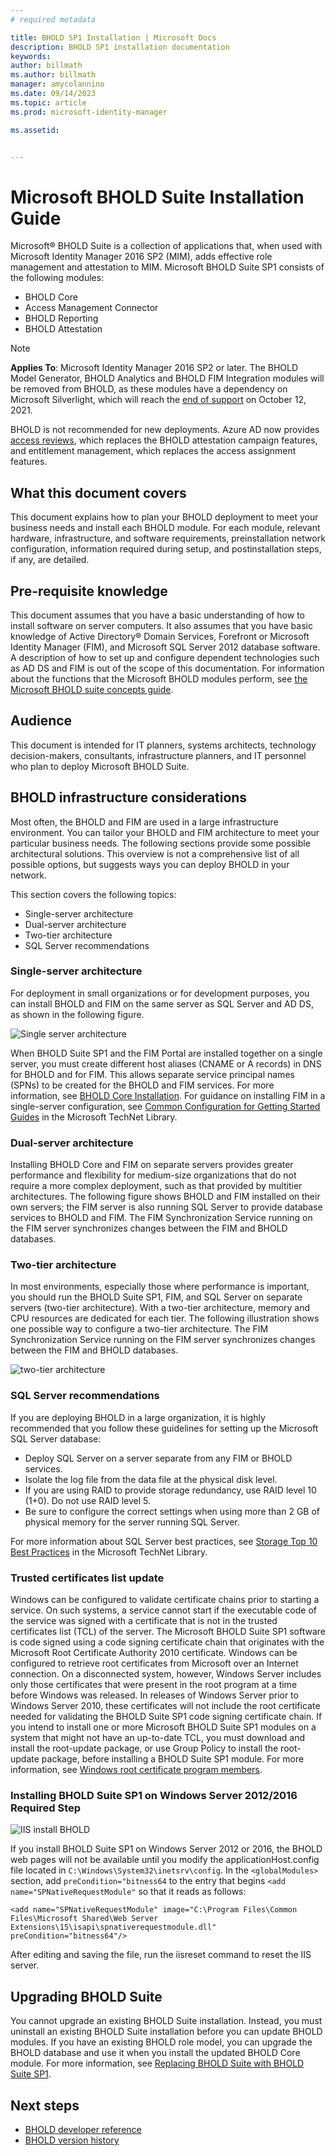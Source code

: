 ```yaml
---
# required metadata

title: BHOLD SP1 Installation | Microsoft Docs
description: BHOLD SP1 installation documentation
keywords:
author: billmath
ms.author: billmath
manager: amycolannino
ms.date: 09/14/2023
ms.topic: article
ms.prod: microsoft-identity-manager

ms.assetid:


---
```

# Microsoft BHOLD Suite Installation Guide

Microsoft® BHOLD Suite  is a collection of applications that, when used with Microsoft Identity Manager 2016 SP2 (MIM), adds effective role management and attestation to MIM. Microsoft BHOLD Suite SP1 consists of the following modules:

- BHOLD Core
- Access Management Connector
- BHOLD Reporting
- BHOLD Attestation


> [!NOTE]
> **Applies To**: Microsoft Identity Manager 2016 SP2 or later.  The BHOLD Model Generator, BHOLD Analytics and BHOLD FIM Integration modules will be removed from BHOLD, as these modules have a dependency on Microsoft Silverlight, which will reach the [end of support](https://support.microsoft.com/windows/silverlight-end-of-support-0a3be3c7-bead-e203-2dfd-74f0a64f1788) on October 12, 2021.

BHOLD is not recommended for new deployments.  Azure AD now provides [access reviews](/azure/active-directory/governance/access-reviews-overview), which replaces the BHOLD attestation campaign features, and entitlement management, which replaces the access assignment features.

## What this document covers

This document explains how to plan your BHOLD deployment to meet your business needs and install each BHOLD module. For each module, relevant hardware, infrastructure, and software requirements, preinstallation network configuration, information required during setup, and postinstallation steps, if any, are detailed.

## Pre-requisite knowledge

This document assumes that you have a basic understanding of how to install software on server computers. It also assumes that you have basic knowledge of Active Directory® Domain Services, Forefront or Microsoft Identity Manager (FIM), and Microsoft SQL Server 2012 database software. A description of how to set up and configure dependent technologies such as AD DS and FIM is out of the scope of this documentation. For information about the functions that the Microsoft BHOLD modules perform, see [the Microsoft BHOLD suite concepts guide](https://technet.microsoft.com/library/jj134102(v=ws.10).aspx).

## Audience

This document is intended for IT planners, systems architects, technology decision-makers, consultants, infrastructure planners, and IT personnel who plan to deploy Microsoft BHOLD Suite.

## BHOLD infrastructure considerations

Most often, the BHOLD and FIM are used in a large infrastructure environment. You can tailor your BHOLD and FIM architecture to meet your particular business needs. The following sections provide some possible architectural solutions. This overview is not a comprehensive list of all possible options, but suggests ways you can deploy BHOLD in your network.
 
This section covers the following topics:

- Single-server architecture
- Dual-server architecture
- Two-tier architecture
- SQL Server recommendations

### Single-server architecture

For deployment in small organizations or for development purposes, you can install BHOLD and FIM on the same server as SQL Server and AD DS, as shown in the following figure.
 
![Single server architecture](media/bhold-installation-guide/single.png)

When BHOLD Suite SP1 and the FIM Portal are installed together on a single server, you must create different host aliases (CNAME or A records) in DNS for BHOLD and for FIM. This allows separate service principal names (SPNs) to be created for the BHOLD and FIM services. For more information, see [BHOLD Core Installation](https://technet.microsoft.com/library/jj134095(v=ws.10).aspx).
For guidance on installing FIM in a single-server configuration, see [Common Configuration for Getting Started Guides](https://technet.microsoft.com/library/ff575965.aspx) in the Microsoft TechNet Library.

### Dual-server architecture

Installing BHOLD Core and FIM on separate servers provides greater performance and flexibility for medium-size organizations that do not require a more complex deployment, such as that provided by multitier architectures. The following figure shows BHOLD and FIM installed on their own servers; the FIM server is also running SQL Server to provide database services to BHOLD and FIM. The FIM Synchronization Service running on the FIM server synchronizes changes between the FIM and BHOLD databases.

### Two-tier architecture

In most environments, especially those where performance is important, you should run the BHOLD Suite SP1, FIM, and SQL Server on separate servers (two-tier architecture). With a two-tier architecture, memory and CPU resources are dedicated for each tier. The following illustration shows one possible way to configure a two-tier architecture. The FIM Synchronization Service running on the FIM server synchronizes changes between the FIM and BHOLD databases.

![two-tier architecture](media/bhold-installation-guide/two-tier.png)

### SQL Server recommendations

If you are deploying BHOLD in a large organization, it is highly recommended that you follow these guidelines for setting up the Microsoft SQL Server database:

- Deploy SQL Server on a server separate from any FIM or BHOLD services.
- Isolate the log file from the data file at the physical disk level.
- If you are using RAID to provide storage redundancy, use RAID level 10 (1+0). Do not use RAID level 5.
- Be sure to configure the correct settings when using more than 2 GB of physical memory for the server running SQL Server.

For more information about SQL Server best practices, see [Storage Top 10 Best Practices](/previous-versions/sql/sql-server-2005/administrator/cc966534(v=technet.10)?redirectedfrom=MSDN) in the Microsoft TechNet Library.

### Trusted certificates list update

Windows can be configured to validate certificate chains prior to starting a service. On such systems, a service cannot start if the executable code of the service was signed with a certificate that is not in the trusted certificates list (TCL) of the server. The Microsoft BHOLD Suite SP1 software is code signed using a code signing certificate chain that originates with the Microsoft Root Certificate Authority 2010 certificate.
Windows can be configured to retrieve root certificates from Microsoft over an Internet connection. On a disconnected system, however, Windows Server includes only those certificates that were present in the root program at a time before Windows was released. In releases of Windows Server prior to Windows Server 2010, these certificates will not include the root certificate needed for validating the BHOLD Suite SP1 code signing certificate chain. If you intend to install one or more Microsoft BHOLD Suite SP1 modules on a system that might not have an up-to-date TCL, you must download and install the root-update package, or use Group Policy to install the root-update package, before installing a BHOLD Suite SP1 module. For more information, see [Windows root certificate program members](https://support.microsoft.com/kb/931125).

### Installing BHOLD Suite SP1 on Windows Server 2012/2016 Required Step 

![IIS install BHOLD](media/bhold-installation-guide/iis-install-bhold.png)

If you install BHOLD Suite SP1 on Windows Server 2012 or 2016, the BHOLD web pages will not be available until you modify the applicationHost.config file located in ```C:\Windows\System32\inetsrv\config```. In the ```<globalModules>``` section, add ```preCondition="bitness64``` to the entry that begins ```<add name="SPNativeRequestModule"``` so that it reads as follows:

```<add name="SPNativeRequestModule" image="C:\Program Files\Common Files\Microsoft Shared\Web Server Extensions\15\isapi\spnativerequestmodule.dll" preCondition="bitness64"/>```

After editing and saving the file, run the iisreset command to reset the IIS server.


## Upgrading BHOLD Suite

You cannot upgrade an existing BHOLD Suite installation. Instead, you must uninstall an existing BHOLD Suite installation before you can update BHOLD modules. If you have an existing BHOLD role model, you can upgrade the BHOLD database and use it when you install the updated BHOLD Core module. For more information, see [Replacing BHOLD Suite with BHOLD Suite SP1](https://technet.microsoft.com/library/jj874043(v=ws.10).aspx).


## Next steps

- [BHOLD developer reference](../reference/mim2016-bhold-developer-reference.md)
- [BHOLD version history](../reference/version-bhold-history.md)
